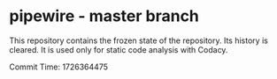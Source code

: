 # pipewire - master branch

This repository contains the frozen state of the repository.
Its history is cleared. It is used only for static code
analysis with Codacy.

Commit Time: 1726364475